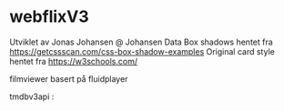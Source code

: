 
# webflixV3
Utviklet av Jonas Johansen @ Johansen Data
Box shadows hentet fra https://getcssscan.com/css-box-shadow-examples
Original card style hentet fra https://w3schools.com/

filmviewer basert på fluidplayer

tmdbv3api : 
